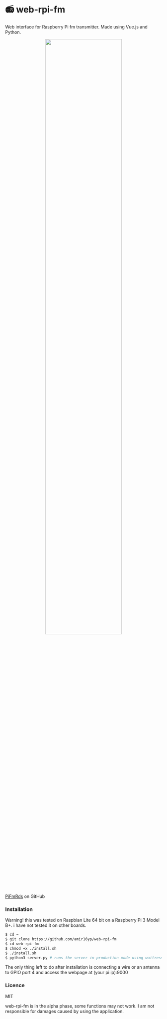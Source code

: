 # 📻 web-rpi-fm
Web interface for Raspberry Pi fm transmitter. Made using Vue.js and Python.

<p align="center">
 <img src="/static/img/preview.png" width="70%">
</p>

[PiFmRds] on GitHub


### Installation
Warning! this was tested on Raspbian Lite 64 bit on a Raspberry Pi 3 Model B+. i have not tested it on other boards.
```sh
$ cd ~
$ git clone https://github.com/amir16yp/web-rpi-fm
$ cd web-rpi-fm
$ chmod +x ./install.sh
$ ./install.sh
$ python3 server.py # runs the server in production mode using waitress, on port 9000
```
The only thing left to do after installation is connecting a wire or an antenna to GPIO port 4 and access the webpage at (your pi ip):9000

 ### Licence
 MIT

web-rpi-fm is in the alpha phase, some functions may not work.
I am not responsible for damages caused by using the application.

 [PiFmRds]: <https://github.com/ChristopheJacquet/PiFmRds>
 [release]: <https://github.com/dawiddydlinski/web-rpi-fm/releases>
